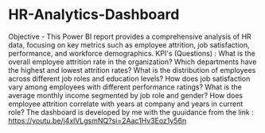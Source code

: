 # HR-Analytics-Dashboard
Objective - This Power BI report provides a comprehensive analysis of HR data, focusing on key metrics such as employee attrition, job satisfaction, performance, and workforce demographics.
KPI's (Questions) :
What is the overall employee attrition rate in the organization?
Which departments have the highest and lowest attrition rates?
What is the distribution of employees across different job roles and education levels?
How does job satisfaction vary among employees with different performance ratings?
What is the average monthly income segmented by job role and gender?
How does employee attrition correlate with years at company and years in current role?
The dashboard is developed by me with the guuidance from the link : https://youtu.be/j4xlVLgsmNQ?si=2Aac1Hv3Eoz1y56n
